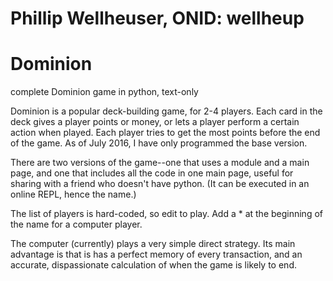 # Phillip Wellheuser, ONID: wellheup

# Dominion
complete Dominion game in python, text-only

Dominion is a popular deck-building game, for 2-4 players.  Each card in the deck gives a player points or money, or lets a player perform a certain action when played.  Each player tries to get the most points before the end of the game.  As of July 2016, I have only programmed the base version.

There are two versions of the game--one that uses a module and a main page, and one that includes all the code in one main page, useful for sharing with a friend who doesn't have python.  (It can be executed in an online REPL, hence the name.)

The list of players is hard-coded, so edit to play.  Add a * at the beginning of the name for a computer player.

The computer (currently) plays a very simple direct strategy.  Its main advantage is that is has a perfect memory of every transaction, and an accurate, dispassionate calculation of when the game is likely to end.
